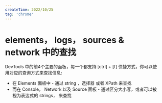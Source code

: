```yaml
---
createTime: 2022/10/25
tag: 'chrome'
---
```

# elements， logs， sources & network 中的查找

DevTools 中的前4个主要的面板，每一个都支持 [ctrl] + [f] 快捷方式，你可以使用对应的查询方式来查找信息:

* 在 Elements 面板中 - 通过 string ，选择器 或者 XPath 来查找
* 而在 Console， Network 以及 Source 面板 - 通过区分大小写，或者可以被视为表达式的 strings， 来查找
